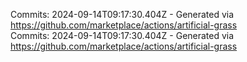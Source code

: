 Commits: 2024-09-14T09:17:30.404Z - Generated via https://github.com/marketplace/actions/artificial-grass
<br>
Commits: 2024-09-14T09:17:30.404Z - Generated via https://github.com/marketplace/actions/artificial-grass
<br>

